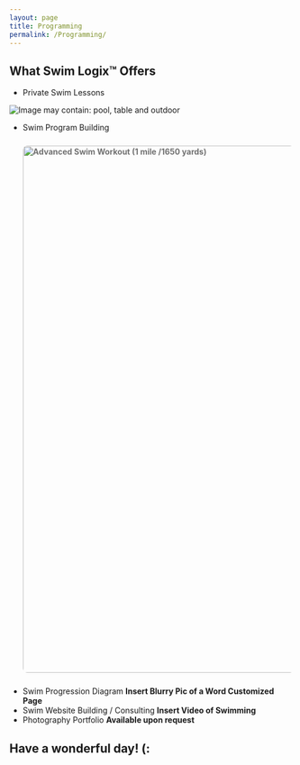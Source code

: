 ```yaml
---
layout: page
title: Programming
permalink: /Programming/
---
```

What Swim Logix™ Offers
-----------------------
- Private Swim Lessons

<div class="_2-sx" style="width: flex; height: flex;"><img class="spotlight" alt="Image may contain: pool, table and outdoor" aria-busy="false" src="https://scontent.fsan1-1.fna.fbcdn.net/v/t1.0-9/19989558_10212023735021988_1644331841788501880_n.jpg?oh=d6bccec1489b8ee1f00c19ce6f8a72c4&amp;oe=59EEBD0D"></div>

- Swim Program Building
<a href="http://dailyburn.com/life/fitness/swimming-workouts-every-level/" target="_blank" data-pwt="true" title="Advanced Swim Workout (1 mile /1650 yards)" style="cursor: pointer; border-radius: 6px; display: block; padding: 0px; font-weight: bold; text-decoration: none; color: rgb(113, 113, 113); overflow: hidden; margin: 24px 0px;"><img alt="Advanced Swim Workout (1 mile /1650 yards)" src="https://s-media-cache-ak0.pinimg.com/736x/7a/6c/4a/7a6c4a396a658e13256138b46225c6f4--swimming-drills-swimming-tips.jpg" style="transition: opacity 0.04s linear; border-radius: 8px; opacity: 1; display: block; height: 936px; margin: 0px auto; border: 0px; width: 620px; vertical-align: middle; position: relative; max-width: 626px;"></a>
- Swim Progression Diagram
**Insert Blurry Pic of a Word Customized Page**
- Swim Website Building / Consulting
**Insert Video of Swimming**
- Photography Portfolio
**Available upon request**

Have a wonderful day! (:
------------------------
